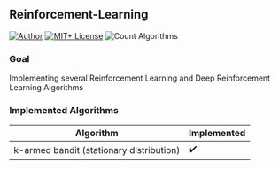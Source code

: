 ## Reinforcement-Learning

[![Author][contributors-shield]][contributors-url]
[![MIT+ License][license-shield]][license-url]
![Count Algorithms][count-shield]

### Goal
Implementing several Reinforcement Learning and Deep Reinforcement Learning Algorithms

### Implemented Algorithms
| Algorithm | Implemented |
| --- | --- |
| k-armed bandit (stationary distribution) | ✔️ |


[contributors-url]: https://github.com/RaphSku
[license-url]: https://github.com/RaphSku/micro/blob/main/LICENSE

[contributors-shield]: https://img.shields.io/badge/Author-RaphSku-orange?style=plastic&labelColor=black
[license-shield]: https://img.shields.io/badge/License-MIT+-informational?style=plastic&labelColor=black
[count-shield]: https://img.shields.io/badge/CountAlgorithms-1-red?style=plastic&labelColor=black
